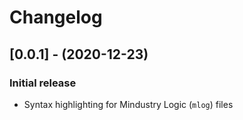 # Changelog

## [0.0.1] - (2020-12-23)

### Initial release

- Syntax highlighting for Mindustry Logic (`mlog`) files
